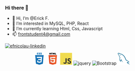 ### Hi there 👋
- 👋 Hi, I’m @Erick F.
- 👀 I’m interested in  MySQL, PHP,   React 
- 🌱 I’m currently learning  Html, Css, Javascript
- 📫  frontstudent4@gmail.com 
<a href="https://www.linkedin.com/in/efnicolau/" target="_blank">
<img align="center" alt="efnicolau-linkedin" height="20" width="60" src="https://cdn.jsdelivr.net/gh/devicons/devicon/icons/linkedin/linkedin-original.svg" style="max-width:100%;">
</a>

<!---
frontstudent4/frontstudent4 is a ✨ special ✨ repository because its `README.md` (this file) appears on your GitHub profile.
You can click the Preview link to take a look at your changes.
--->
<p align="center">
<img src="https://raw.githubusercontent.com/devicons/devicon/master/icons/css3/css3-plain-wordmark.svg" alt="css3"  width="40" height="40"/>
<img src="https://raw.githubusercontent.com/devicons/devicon/master/icons/html5/html5-original-wordmark.svg" alt="html5"  width="40" height="40"/>
<img src="https://raw.githubusercontent.com/devicons/devicon/master/icons/javascript/javascript-original.svg" alt="javascript" width="40" height="40"/>
<img src="https://img.icons8.com/ios-filled/50/4a90e2/jquery.png"alt=" jquery" width="40" height="40"/>
<img src="https://img.icons8.com/color/48/4a90e2/bootstrap.png" alt="Bootstrap" width="40" height="40"/>
<img height="40" src="https://raw.githubusercontent.com/devicons/devicon/master/icons/mysql/mysql-original.svg">
</p>
